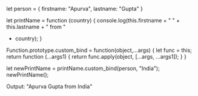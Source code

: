 <!-- bind method is similar to the call method but the only difference is that call method invokes the function but incase of bind it returns a new function which can be invoked later. -->

let person = {
  firstname: "Apurva",
  lastname: "Gupta"
}

let printName = function (country) {
  console.log(this.firstname + " " + this.lastname + " from " 
  + country);
}

Function.prototype.custom_bind = function(object,...args) {
  let func = this;
  return function (...args1) {
    return func.apply(object, [...args, ...args1]);
  }
}

let newPrintName = printName.custom_bind(person, "India");
newPrintName();

Output: 
"Apurva Gupta from India"